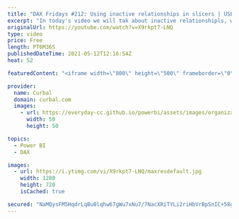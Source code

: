 ```yaml
---
title: "DAX Fridays #212: Using inactive relationships in slicers | USERELATIONSHIP"
excerpt: "In today's video we will tak about inactive relationshipls, when and how to create them and how you can use them in slicers.  00:00 Intro 00:20 Present the use case 01:50 Show issues without inactive relationships 03:00 When and how to use inactive relationships 04:20 Use userelationship to activate"
originalUrl: https://youtube.com/watch?v=X9rkpt7-LNQ
type: video
price: Free
length: PT6M36S
publishedDateTime: 2021-05-12T12:16:54Z
heat: 52

featuredContent: "<iframe width=\"800\" height=\"500\" frameborder=\"0\" src=\"https://www.youtube.com/embed/X9rkpt7-LNQ\" allow=\"accelerometer; autoplay; encrypted-media; gyroscope; picture-in-picture\" allowfullscreen></iframe>"

provider:
  name: Curbal
  domain: curbal.com
  images:
    - url: https://everyday-cc.github.io/powerbi/assets/images/organizations/curbal.com-50x50.jpg
      width: 50
      height: 50

topics:
  - Power BI
  - DAX

images:
  - url: https://i.ytimg.com/vi/X9rkpt7-LNQ/maxresdefault.jpg
    width: 1280
    height: 720
    isCached: true

secured: "NaMQysFM5HqdrLqBu0lqhw67gWu7xNu7/7NacXRiTYLi2riHbVrBpSnIC+58gaDuWoxvZPgL5S78XS5cOOU16BorUyGlYzd//yFpBaDl7uZ55+sIf4ntzz0We30AS2CvYzbQ0w+iswt7lHD7k81Tb8BaHiyBt1RTax5wG4JfwzJ8h2CDo6j1Wm6IcDbLirvKITnDjEQ/xSTPB7f+uRdBz5NaGJtK46gvd17h9M4M/69s1DPIoB/J9o+kOfT5EifdBSP65JXY58epiPJwIaDFydyjRyxREa/XXFSX1q1GKIhKRkdGgWIMy2XSqLGQW/gbxtocl6OWaptFDX9HCVfJgLMkj4rTMBN0A4Wf2W40w3JstO/fVdxnDVQNkLWMbrnmFe8W2KB7rBIDyRMU49yXnC37IHZf7A80srj7UxBlUvQ=;1EPUvx5xe2XmwOpxS1KsNQ=="
---
```


